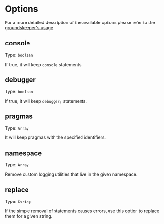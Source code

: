 # Options

For a more detailed description of the available options please refer to the [groundskeeper\'s usage](https://github.com/Couto/groundskeeper#usage)

## console
Type: `boolean`

If true, it will keep `console` statements.

## debugger
Type: `boolean`

If true, it will keep `debugger;` statements.

## pragmas
Type: `Array`

It will keep pragmas with the specified identifiers.

## namespace
Type: `Array`

Remove custom logging utilities that live in the given namespace.

## replace
Type: `String`

If the simple removal of statements causes errors, use this option to replace them for a given string.
